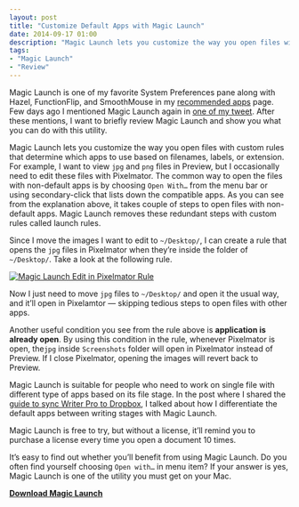 ```yaml
---
layout: post
title: "Customize Default Apps with Magic Launch"
date: 2014-09-17 01:00
description: "Magic Launch lets you customize the way you open files with custom rules that determine which apps to use based on filenames, labels, or extension."
tags:
- "Magic Launch"
- "Review"
---
```


Magic Launch is one of my favorite System Preferences pane along with Hazel, FunctionFlip, and SmoothMouse in my [recommended apps](http://sayzlim.net/apps "Apps Recommendations - Sayz Lim") page. Few days ago I mentioned Magic Launch  again  in [one of my tweet](https://twitter.com/sayzlim/status/510436022023229440 "Magic Launch on Twitter").  After these mentions, I want to briefly review Magic Launch and show you what you can do with this utility.

<!-- more -->

Magic Launch lets you customize the way you open files with custom rules that determine which apps to use based on filenames, labels, or extension. For example, I want to view `jpg` and `png` files in Preview, but I occasionally  need to edit these files with Pixelmator. The common way to open the files with non-default apps is by choosing `Open With…` from the menu bar or using secondary-click that lists down the compatible apps. As you can see from the explanation above, it takes couple of steps to open files with non-default apps. Magic Launch removes these redundant steps with custom rules called launch rules.

Since I move the images I want to edit to `~/Desktop/`, I can create a rule that opens the `jpg` files in Pixelmator when they’re inside the folder of `~/Desktop/`. Take a look at the following rule.

[ ![Magic Launch Edit in Pixelmator Rule][002016] ](http://images.sayzlim.net/2014/09/magic_launch_pixelmator.jpg "Magic Launch Edit in Pixelmator Rule")

[002016]: http://images.sayzlim.net/2014/09/magic_launch_pixelmator.jpg "Magic Launch Edit in Pixemaltor Rule"

Now I just need to move `jpg` files to `~/Desktop/` and open it the usual way, and it’ll open in Pixelamtor — skipping  tedious steps to open files with other apps.

Another useful condition you see from the rule above is **application is already open**. By using this condition in the rule, whenever Pixelmator is open, the`jpg` inside `Screenshots` folder will open in Pixelmator instead of Preview. If I close Pixelmator, opening the images will revert back to Preview.

Magic Launch is suitable for people who need to work on single file with different type of apps based on its file stage. In the post where I shared the [guide to sync Writer Pro to Dropbox](http://sayzlim.net/sync-writer-pro-icloud-dropbox "Sync Writer Pro Between iCloud and Dropbox - Sayz Lim"), I talked about how I differentiate the default apps between writing stages with Magic Launch.

Magic Launch is free to try, but without a license, it’ll remind you to purchase a license  every time you open a document 10 times.

It’s easy to find out whether you’ll benefit from using Magic Launch. Do you often find yourself choosing `Open with…` in menu item? If your answer is yes, Magic Launch is  one of the utility you must get on your Mac.

[**Download Magic Launch**](https://www.oneperiodic.com/products/magiclaunch/ "One Periodic - Magic Launch")